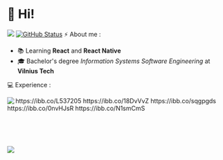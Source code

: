 # 👋 Hi!
<a href="https://github.com/Jok3r182"><img src="https://github-readme-stats.vercel.app/api/top-langs/?username=Jok3r182&theme=merko&&hide=blade,C&langs_count=3)"/></a>&nbsp;[![GitHub Status](https://github-readme-stats.vercel.app/api?username=Jok3r182&&show_icons=true&theme=merko&line_height=27)](https://maxbase.org)
⚡ About me :

  *  📚 Learning **React** and **React Native**
  *  🎓 Bachelor's degree *Information Systems Software Engineering* at **Vilnius Tech**

💻 Experience :

<img align="left" src="[https://ibb.co/L537205](https://ibb.co/L537205)" width="auto"/>
https://ibb.co/L537205
https://ibb.co/18DvVvZ
https://ibb.co/sqgpgds
https://ibb.co/0nvHJsR
https://ibb.co/N1smCmS

<br/><br/><br/>

![](https://komarev.com/ghpvc/?username=Jok3r182)
